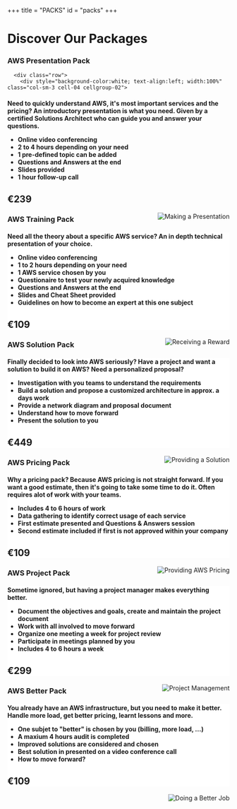 +++
title = "PACKS"
id = "packs"
+++

<div class="texture-packs">


<div class="container" role="main">

  <h1>Discover Our Packages</h1>

<div class="row">
   <div class="col-sm-3 cell-01 cellgroup-01">

<h3>AWS Presentation Pack</h3>

      <div class="row">
        <div style="background-color:white; text-align:left; width:100%" class="col-sm-3 cell-04 cellgroup-02">

<h4 class="font02">
Need to quickly understand AWS, it's most important services and the pricing?  An introductory presentation is what you need.  Given by a certified Solutions Architect who can guide you and answer your questions.

<ul>
<li>Online video conferencing</li>
<li>2 to 4 hours depending on your need</li>
<li>1 pre-defined topic can be added</li>
<li>Questions and Answers at the end</li>
<li>Slides provided</li>
<li>1 hour follow-up call</li>
</ul>

</h4>

<h2 class="packprice01">€239</h2>

<div class="packimg01"><img class="packimg02" style="float: right" src="/img/packs/presentation.png" alt="Making a Presentation"></div>
</div>
</div>
</div>


  <div class="col-sm-3 cell-02 cellgroup-01">
    <h3>AWS Training Pack</h3>
    <div class="row">
      <div style="background-color:white; text-align:left; width:100%" class="col-sm-3 cell-05 cellgroup-02">

<h4 class="font02">

Need all the theory about a specific AWS service?  An in depth technical presentation of your choice.
<ul>
<li>Online video conferencing</li>
<li>1 to 2 hours depending on your need</li>
<li>1 AWS service chosen by you</li>
<li>Questionaire to test your newly acquired knowledge</li>
<li>Questions and Answers at the end</li>
<li>Slides and Cheat Sheet provided</li>
<li>Guidelines on how to become an expert at this one subject</li>
</ul>

</h4>

<h2 class="packprice01">€109</h2>

<div class="packimg01"><img class="packimg02" style="float: right" src="/img/packs/training.png" alt="Receiving a Reward"></div>
      </div>
    </div>
  </div>


  <div class="col-sm-3 cell-03 cellgroup-01">
    <h3>AWS Solution Pack</h3>
    <div class="row">
      <div style="background-color:white; text-align:left; width:100%" class="col-sm-3 cell-06 cellgroup-02">

<h4 class="font02">

Finally decided to look into AWS seriously?  Have a project and want a solution to build it on AWS?  Need a personalized proposal?
<ul>
<li>Investigation with you teams to understand the requirements</li>
<li>Build a solution and propose a customized architecture in approx. a days work</li>
<li>Provide a network diagram and proposal document</li>
<li>Understand how to move forward</li>
<li>Present the solution to you</li>
</ul>

</h4>

<h2 class="packprice01">€449</h2>

<div class="packimg01"><img class="packimg02" style="float: right" src="/img/packs/solution.png" alt="Providing a Solution"></div>
      </div>
    </div>
  </div>




  <div class="col-sm-3 cell-07 cellgroup-01">
    <h3>AWS Pricing Pack</h3>
    <div class="row">
      <div style="background-color:white; text-align:left; width:100%" class="col-sm-3 cell-10 cellgroup-02">

<h4 class="font02">

Why a pricing pack?  Because AWS pricing is not straight forward.  If you want a good estimate, then it's going to take some time to do it.  Often requires alot of work with your teams.
<ul>
<li>Includes 4 to 6 hours of work</li>
<li>Data gathering to identify correct usage of each service</li>
<li>First estimate presented and Questions & Answers session</li>
<li>Second estimate included if first is not approved within your company</li>
</ul>

</h4>

<h2 class="packprice01">€109</h2>

<div class="packimg01"><img class="packimg02" style="float: right" src="/img/packs/pricing.png" alt="Providing AWS Pricing"></div>
      </div>
    </div>
  </div>
 



  <div class="col-sm-3 cell-08 cellgroup-01">
    <h3>AWS Project Pack</h3>
    <div class="row">
      <div style="background-color:white; text-align:left; width:100%" class="col-sm-3 cell-11 cellgroup-02">

<h4 class="font02">

Sometime ignored, but having a project manager makes everything better.
<ul>
<li>Document the objectives and goals, create and maintain the project document</li>
<li>Work with all involved to move forward</li>
<li>Organize one meeting a week for project review</li>
<li>Participate in meetings planned by you</li>
<li>Includes 4 to 6 hours a week</li>
</ul>

</h4>

<h2 class="packprice01">€299</h2>

<div class="packimg01"><img class="packimg02" style="float: right" src="/img/packs/project.png" alt="Project Management"></div>
      </div>
</div>
</div> 







  <div class="col-sm-3 cell-09 cellgroup-01">
    <h3>AWS Better Pack</h3>
    <div class="row">
      <div style="background-color:white; text-align:left; width:100%" class="col-sm-3 cell-12 cellgroup-02">

<h4 class="font02">

You already have an AWS infrastructure, but you need to make it better.  Handle more load, get better pricing, learnt lessons and more.
<ul>
<li>One subjet to "better" is chosen by you (billing, more load, ...)</li>
<li>A maxium 4 hours audit is completed</li>
<li>Improved solutions are considered and chosen</li>
<li>Best solution in presented on a video conference call</li> 
<li>How to move forward?</li>
</ul>

</h4>

<h2 class="packprice01">€109</h2>

<div class="packimg01"><img class="packimg02" style="float: right;" src="/img/packs/better.png" alt="Doing a Better Job"></div>
      </div>
</div></div>
</div>

</div>

</section>

